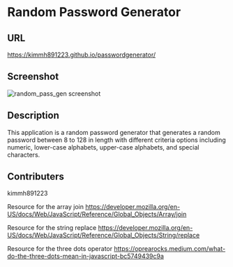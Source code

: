 # Random Password Generator

## URL
https://kimmh891223.github.io/passwordgenerator/

## Screenshot
![random_pass_gen screenshot](https://user-images.githubusercontent.com/125617951/227416261-ac696969-7be1-44ed-ae1f-a0321befcf6b.jpg)

## Description
This application is a random password generator that generates a random password between 8 to 128 in length with different criteria options including numeric, lower-case alphabets, upper-case alphabets, and special characters.


## Contributers
kimmh891223

Resource for the array join
https://developer.mozilla.org/en-US/docs/Web/JavaScript/Reference/Global_Objects/Array/join

Resource for the string replace
https://developer.mozilla.org/en-US/docs/Web/JavaScript/Reference/Global_Objects/String/replace

Resource for the three dots operator
https://oprearocks.medium.com/what-do-the-three-dots-mean-in-javascript-bc5749439c9a
